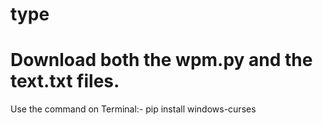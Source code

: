 # type
# Download both the wpm.py and the text.txt files.
Use the command on Terminal:-
  pip install windows-curses
